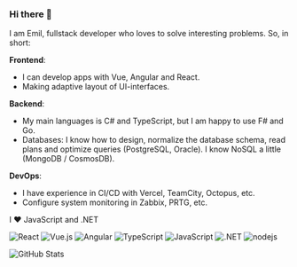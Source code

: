 ### Hi there 👋

I am Emil, fullstack developer who loves to solve interesting problems. So, in short:

<b>Frontend</b>:
- I can develop apps with Vue, Angular and React. 
- Making adaptive layout of UI-interfaces.

<b>Backend</b>:
- My main languages is C# and TypeScript, but I am happy to use F# and Go.
- Databases: I know how to design, normalize the database schema, read plans and optimize queries (PostgreSQL, Oracle). I know NoSQL a little (MongoDB / CosmosDB).

<b>DevOps</b>:
- I have experience in CI/CD with Vercel, TeamCity, Octopus, etc.
- Configure system monitoring in Zabbix, PRTG, etc.

<p>I ❤️ JavaScript and .NET</p>

<p>
  <img alt="React" src="https://img.shields.io/badge/-React-45b8d8?style=flat-square&logo=react&logoColor=white" />
  <img alt="Vue.js" src="https://img.shields.io/badge/-Vue.js-3FB27F?style=flat-square&logo=Vue.js&logoColor=white" />
  <img alt="Angular" src="https://img.shields.io/badge/-Angular-E34F26?style=flat-square&logo=Angular&logoColor=white" />
  <img alt="TypeScript" src="https://img.shields.io/badge/-TypeScript-007ACC?style=flat-square&logo=typescript&logoColor=white" />
  <img alt="JavaScript" src="https://img.shields.io/badge/-JavaScript-yellow?style=flat-square&logo=JavaScript&logoColor=white" />
  <img alt=".NET" src="https://img.shields.io/badge/-.NET-blueviolet?style=flat-square&logo=.NET&logoColor=white" />
  <img alt="nodejs" src="https://img.shields.io/badge/-Nodejs-43853d?style=flat-square&logo=Node.js&logoColor=white" />  
</p>

<img alt = "GitHub Stats" src="https://github-readme-stats.vercel.app/api?username=yangirov&show_icons=true&hide=issues&theme=auto">
